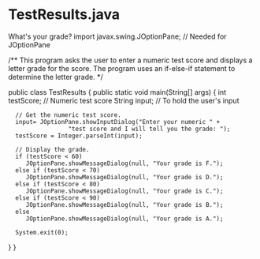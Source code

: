 # TestResults.java
What's your grade?
import javax.swing.JOptionPane; // Needed for JOptionPane

/**
   This program asks the user to enter a numeric test
   score and displays a letter grade for the score. The
   program uses an if-else-if statement to determine
   the letter grade.
*/

public class TestResults
{
   public static void main(String[] args)
   {
      int testScore; // Numeric test score
      String input;  // To hold the user's input

      // Get the numeric test score.
      input= JOptionPane.showInputDialog("Enter your numeric " +
                     "test score and I will tell you the grade: ");
      testScore = Integer.parseInt(input);
      
      // Display the grade.
      if (testScore < 60)
         JOptionPane.showMessageDialog(null, "Your grade is F.");
      else if (testScore < 70)
         JOptionPane.showMessageDialog(null, "Your grade is D.");
      else if (testScore < 80)
         JOptionPane.showMessageDialog(null, "Your grade is C.");
      else if (testScore < 90)
         JOptionPane.showMessageDialog(null, "Your grade is B.");
      else
         JOptionPane.showMessageDialog(null, "Your grade is A.");
         
      System.exit(0);
   }
}
